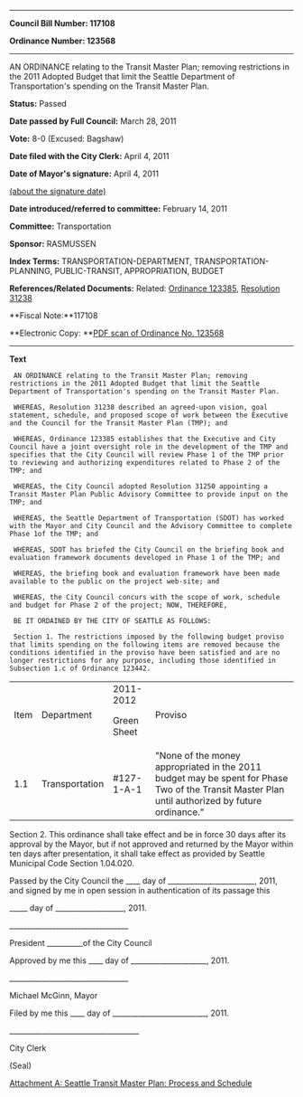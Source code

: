 

********

**Council Bill Number: 117108**
   
**Ordinance Number: 123568**
********

 AN ORDINANCE relating to the Transit Master Plan; removing restrictions in the 2011 Adopted Budget that limit the Seattle Department of Transportation's spending on the Transit Master Plan.

**Status:** Passed
   
**Date passed by Full Council:** March 28, 2011
   
**Vote:** 8-0 (Excused: Bagshaw)
   
**Date filed with the City Clerk:** April 4, 2011
   
**Date of Mayor's signature:** April 4, 2011
   
[(about the signature date)](/~public/approvaldate.htm)
   
   
   
**Date introduced/referred to committee:** February 14, 2011
   
**Committee:** Transportation
   
**Sponsor:** RASMUSSEN
   
   
**Index Terms:** TRANSPORTATION-DEPARTMENT, TRANSPORTATION-PLANNING, PUBLIC-TRANSIT, APPROPRIATION, BUDGET

**References/Related Documents:** Related: [Ordinance 123385](http://clerk.ci.seattle.wa.us/~scripts/nph-brs.exe?s1=&s3=&s4=123385&s2=&s5=&Sect4=AND&l=20&Sect2=THESON&Sect3=PLURON&Sect5=CBORY&Sect6=HITOFF&d=ORDF&p=1&u=%2F~public%2Fcbory.htm&r=1&f=G), [Resolution 31238](http://clerk.ci.seattle.wa.us/~scripts/nph-brs.exe?s1=&s3=31238&s2=&s4=&Sect4=AND&l=20&Sect2=THESON&Sect3=PLURON&Sect5=RESNY&Sect6=HITOFF&d=RESF&p=1&u=%2F~public%2Fresny.htm&r=1&f=G)

**Fiscal Note:**117108

**Electronic Copy: **[PDF scan of Ordinance No. 123568](/~archives/Ordinances/Ord_123568.pdf)

********

**Text**
   
```
 AN ORDINANCE relating to the Transit Master Plan; removing restrictions in the 2011 Adopted Budget that limit the Seattle Department of Transportation's spending on the Transit Master Plan.

 WHEREAS, Resolution 31238 described an agreed-upon vision, goal statement, schedule, and proposed scope of work between the Executive and the Council for the Transit Master Plan (TMP); and

 WHEREAS, Ordinance 123385 establishes that the Executive and City Council have a joint oversight role in the development of the TMP and specifies that the City Council will review Phase 1 of the TMP prior to reviewing and authorizing expenditures related to Phase 2 of the TMP; and

 WHEREAS, the City Council adopted Resolution 31250 appointing a Transit Master Plan Public Advisory Committee to provide input on the TMP; and

 WHEREAS, the Seattle Department of Transportation (SDOT) has worked with the Mayor and City Council and the Advisory Committee to complete Phase 1of the TMP; and

 WHEREAS, SDOT has briefed the City Council on the briefing book and evaluation framework documents developed in Phase 1 of the TMP; and

 WHEREAS, the briefing book and evaluation framework have been made available to the public on the project web-site; and

 WHEREAS, the City Council concurs with the scope of work, schedule and budget for Phase 2 of the project; NOW, THEREFORE,

 BE IT ORDAINED BY THE CITY OF SEATTLE AS FOLLOWS:

 Section 1. The restrictions imposed by the following budget proviso that limits spending on the following items are removed because the conditions identified in the proviso have been satisfied and are no longer restrictions for any purpose, including those identified in Subsection 1.c of Ordinance 123442.

```
<table><tr><td>Item

</td><td>Department

</td><td>2011-2012

Green Sheet

</td><td>Proviso

</td></tr>

<tr><td>1.1

</td><td>Transportation

</td><td>#127-1-A-1

</td><td>"None of the money appropriated in the 2011 budget may be spent for Phase Two of the Transit Master Plan until authorized by future ordinance."

</td></tr>

</table> Section 2. This ordinance shall take effect and be in force 30 days after its approval by the Mayor, but if not approved and returned by the Mayor within ten days after presentation, it shall take effect as provided by Seattle Municipal Code Section 1.04.020.

 Passed by the City Council the \_\_\_\_ day of \_\_\_\_\_\_\_\_\_\_\_\_\_\_\_\_\_\_\_\_\_\_\_\_, 2011, and signed by me in open session in authentication of its passage this

 \_\_\_\_\_ day of \_\_\_\_\_\_\_\_\_\_\_\_\_\_\_\_\_\_\_, 2011.

 \_\_\_\_\_\_\_\_\_\_\_\_\_\_\_\_\_\_\_\_\_\_\_\_\_\_\_\_\_\_\_\_\_

 President \_\_\_\_\_\_\_\_\_\_of the City Council

 Approved by me this \_\_\_\_ day of \_\_\_\_\_\_\_\_\_\_\_\_\_\_\_\_\_\_\_\_\_, 2011.

 \_\_\_\_\_\_\_\_\_\_\_\_\_\_\_\_\_\_\_\_\_\_\_\_\_\_\_\_\_\_\_\_\_

 Michael McGinn, Mayor

 Filed by me this \_\_\_\_ day of \_\_\_\_\_\_\_\_\_\_\_\_\_\_\_\_\_\_\_\_\_\_\_\_\_\_, 2011.

 \_\_\_\_\_\_\_\_\_\_\_\_\_\_\_\_\_\_\_\_\_\_\_\_\_\_\_\_\_\_\_\_\_\_\_\_

 City Clerk

 (Seal)

[Attachment A: Seattle Transit Master Plan: Process and Schedule ](/~ordpics/117108ata.pdf)

